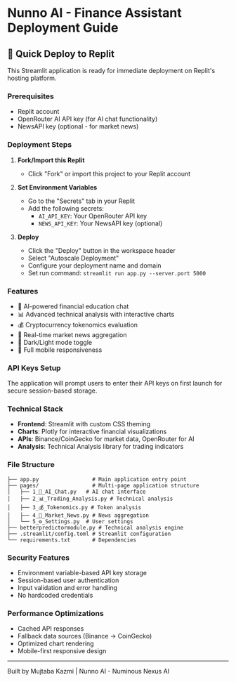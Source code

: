 # Nunno AI - Finance Assistant Deployment Guide

## 🚀 Quick Deploy to Replit

This Streamlit application is ready for immediate deployment on Replit's hosting platform.

### Prerequisites
- Replit account
- OpenRouter AI API key (for AI chat functionality)
- NewsAPI key (optional - for market news)

### Deployment Steps

1. **Fork/Import this Replit**
   - Click "Fork" or import this project to your Replit account

2. **Set Environment Variables**
   - Go to the "Secrets" tab in your Replit
   - Add the following secrets:
     - `AI_API_KEY`: Your OpenRouter API key
     - `NEWS_API_KEY`: Your NewsAPI key (optional)

3. **Deploy**
   - Click the "Deploy" button in the workspace header
   - Select "Autoscale Deployment"
   - Configure your deployment name and domain
   - Set run command: `streamlit run app.py --server.port 5000`

### Features
- 🤖 AI-powered financial education chat
- 📊 Advanced technical analysis with interactive charts
- 💰 Cryptocurrency tokenomics evaluation
- 📰 Real-time market news aggregation
- 🌙 Dark/Light mode toggle
- 📱 Full mobile responsiveness

### API Keys Setup
The application will prompt users to enter their API keys on first launch for secure session-based storage.

### Technical Stack
- **Frontend**: Streamlit with custom CSS theming
- **Charts**: Plotly for interactive financial visualizations
- **APIs**: Binance/CoinGecko for market data, OpenRouter for AI
- **Analysis**: Technical Analysis library for trading indicators

### File Structure
```
├── app.py                 # Main application entry point
├── pages/                 # Multi-page application structure
│   ├── 1_🔮_AI_Chat.py   # AI chat interface
│   ├── 2_📊_Trading_Analysis.py # Technical analysis
│   ├── 3_💰_Tokenomics.py # Token analysis
│   ├── 4_📰_Market_News.py # News aggregation
│   └── 5_⚙️_Settings.py  # User settings
├── betterpredictormodule.py # Technical analysis engine
├── .streamlit/config.toml # Streamlit configuration
└── requirements.txt       # Dependencies
```

### Security Features
- Environment variable-based API key storage
- Session-based user authentication
- Input validation and error handling
- No hardcoded credentials

### Performance Optimizations
- Cached API responses
- Fallback data sources (Binance → CoinGecko)
- Optimized chart rendering
- Mobile-first responsive design

---
Built by Mujtaba Kazmi | Nunno AI - Numinous Nexus AI